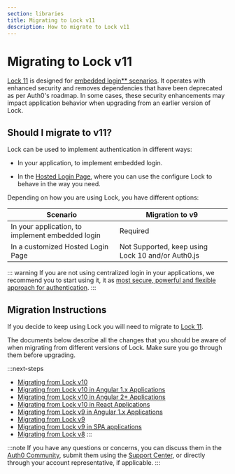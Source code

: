 ```yaml
---
section: libraries
title: Migrating to Lock v11
description: How to migrate to Lock v11
---
```

# Migrating to Lock v11

[Lock 11](/libraries/lock) is designed for [embedded login** scenarios](/guides/login/centralized-vs-embedded). It operates with enhanced security and removes dependencies that have been deprecated as per Auth0's roadmap. In some cases, these security enhancements may impact application behavior when upgrading from an earlier version of Lock. 

## Should I migrate to v11?

Lock can be used to implement authentication in different ways:

- In your application, to implement embedded login.

- In the [Hosted Login Page](/hosted-pages/login), where you can use the configure Lock to behave in the way you need. 

Depending on how you are using Lock, you have different options:

| **Scenario** | **Migration to v9** | 
| --- | --- | 
| In your application, to implement embedded login | Required |
| In a customized Hosted Login Page | Not Supported, keep using Lock 10 and/or Auth0.js |

::: warning
If you are not using centralized login in your applications, we recommend you to start using it, it as [most secure, powerful and flexible approach for authentication](/guides/login/centralized-vs-embedded). 
:::

## Migration Instructions

If you decide to keep using Lock you will need to migrate to [Lock 11](/libraries/lock).

The documents below describe all the changes that you should be aware of when migrating from different versions of Lock. Make sure you go through them before upgrading.

:::next-steps
- [Migrating from Lock v10](/libraries/lock/v11/migration-v10-v11)
- [Migrating from Lock v10 in Angular 1.x Applications](/libraries/lock/v11/migration-angularjs-v10)
- [Migrating from Lock v10 in Angular 2+ Applications](/libraries/lock/v11/migration-angular)
- [Migrating from Lock v10 in React Applications](/libraries/lock/v11/migration-react)
- [Migrating from Lock v9 in Angular 1.x Applications](/libraries/lock/v11/migration-angularjs-v9)
- [Migrating from Lock v9](/libraries/lock/v11/migration-v9-v11)
- [Migrating from Lock v9 in SPA applications](/libraries/lock/v11/migration-v9-v11-spa)
- [Migrating from Lock v8](/libraries/lock/v11/migration-v8-v11)
:::

:::note
If you have any questions or concerns, you can discuss them in the [Auth0 Community](https://community.auth0.com/), submit them using the [Support Center](${env.DOMAIN_URL_SUPPORT}), or directly through your account representative, if applicable. 
:::
